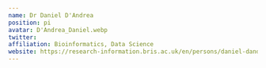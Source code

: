 ```yaml
---
name: Dr Daniel	D'Andrea
position: pi
avatar: D'Andrea_Daniel.webp
twitter: 
affiliation: Bioinformatics, Data Science
website: https://research-information.bris.ac.uk/en/persons/daniel-dandrea
---
```

